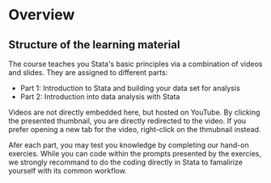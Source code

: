 # Overview 

## Structure of the learning material

The course teaches you Stata's basic principles via a combination of videos and slides. They are assigned to different parts: 
- Part 1: Introduction to Stata and building your data set for analysis
- Part 2: Introduction into data analysis with Stata

Videos are not directly embedded here, but hosted on YouTube. By clicking the presented thumbnail, you are directly redirected to the video. If you prefer opening a new tab for the video, right-click on the thmubnail instead.

Afer each part, you may test you knowledge by completing our hand-on exercies. While you can code within the prompts presented by the exercies, we strongly recommand to do the coding directly in Stata to famalirize yourself with its common workflow.


